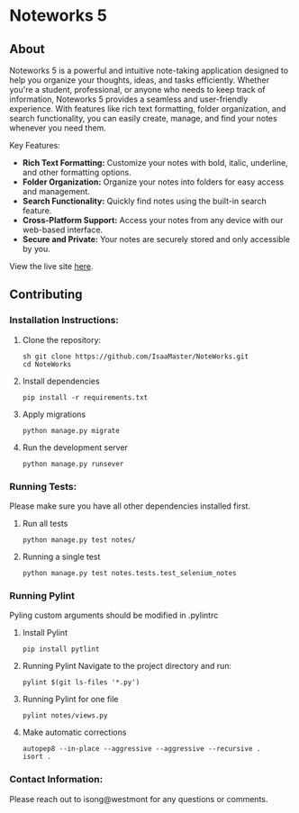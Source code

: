 # Noteworks 5
## About
Noteworks 5 is a powerful and intuitive note-taking application designed to help you organize your thoughts, ideas, and tasks efficiently. Whether you're a student, professional, or anyone who needs to keep track of information, Noteworks 5 provides a seamless and user-friendly experience. With features like rich text formatting, folder organization, and search functionality, you can easily create, manage, and find your notes whenever you need them.

Key Features:
- **Rich Text Formatting:** Customize your notes with bold, italic, underline, and other formatting options.
- **Folder Organization:** Organize your notes into folders for easy access and management.
- **Search Functionality:** Quickly find notes using the built-in search feature.
- **Cross-Platform Support:** Access your notes from any device with our web-based interface.
- **Secure and Private:** Your notes are securely stored and only accessible by you.

View the live site [here](https://noteworks5.herokuapp.com/). 

## Contributing
### Installation Instructions: 
1. Clone the repository:
   ```
   sh git clone https://github.com/IsaaMaster/NoteWorks.git
   cd NoteWorks
2. Install dependencies
   ```
   pip install -r requirements.txt
3. Apply migrations
   ```
   python manage.py migrate
4. Run the development server
   ```
   python manage.py runsever
### Running Tests: 
Please make sure you have all other dependencies installed first. 
1. Run all tests
   ```
   python manage.py test notes/
2. Running a single test
   ```
   python manage.py test notes.tests.test_selenium_notes
### Running Pylint
Pyling custom arguments should be modified in .pylintrc
1. Install Pylint
   ```
   pip install pytlint
2. Running Pylint
   Navigate to the project directory and run:
   ```
   pylint $(git ls-files '*.py')
3. Running Pylint for one file
   ```
   pylint notes/views.py
4. Make automatic corrections
   ```
   autopep8 --in-place --aggressive --aggressive --recursive .
   isort .
### Contact Information: 
Please reach out to isong@westmont for any questions or comments. 
